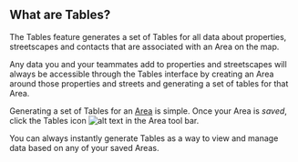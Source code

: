 ## What are Tables?
The Tables feature generates a set of Tables for all data about properties, streetscapes and contacts that are associated with an Area on the map. 

Any data you and your teammates add to properties and streetscapes will always be accessible through the Tables interface by creating an Area around those properties and streets and generating a set of tables for that Area. 

Generating a set of Tables for an [Area](https://www.citiesense.com/docs/pages/02-Getting%20Started.md) is simple. 
Once your Area is *saved*, click the Tables icon 
![alt text](https://farm5.staticflickr.com/4416/36903352205_d054ce0434_s.jpg "Tables icon") in the Area tool bar. 

You can always instantly generate Tables as a way to view and manage data based on any of your saved Areas. 
